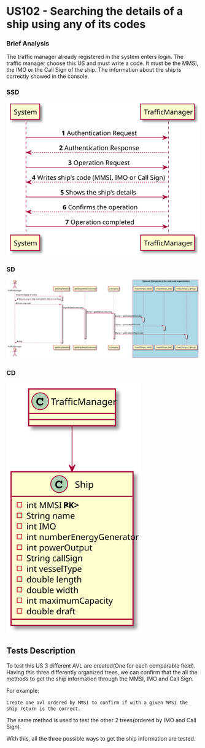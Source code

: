 # US102 - Searching the details of a ship using any of its codes #

### Brief Analysis

The traffic manager already registered in the system enters login. 
The traffic manager choose this US and must write a code. It must be the MMSI, the IMO or the Call Sign of the ship. 
The information about the ship is correctly showed in the console.

### SSD

![SSD.svg](SSD.svg)

### SD

![SD.svg](SD.svg)

### CD

![CD.svg](CD.svg)

## Tests Description

To test this US 3 different AVL are created(One for each comparable field). 
Having this three differently organized trees, we can confirm that the all the methods to get the ship information 
through the MMSI, IMO and Call Sign.

For example:

    Create one avl ordered by MMSI to confirm if with a given MMSI the ship return is the correct.

The same method is used to test the other 2 trees(ordered by IMO and Call Sign).

With this, all the three possible ways to get the ship information are tested.